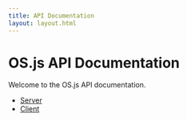 ```yaml
---
title: API Documentation
layout: layout.html
---
```


# OS.js API Documentation

Welcome to the OS.js API documentation.

- [Server](/doc/server)
- [Client](/doc/client)

